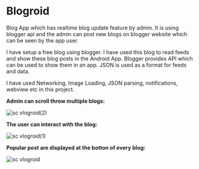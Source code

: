 # Blogroid
Blog App which has realtime blog update feature by admin. It is using blogger api and the admin can post new blogs on blogger website which can be seen by the app user.

I have setup a free blog using blogger. I have used this blog to read feeds and show these blog posts in the Android App. Blogger provides API which can be used to show them in an app. JSON is used as a format for feeds and data.

I have used Networking, Image Loading, JSON parsing, notifications, webview etc in this project. 

**Admin can scroll throw multiple blogs:**

![sc vlogroid(2)](https://user-images.githubusercontent.com/13982255/54707817-f5db1080-4b67-11e9-9236-6100e3be0cdd.png)


**The user can interact with the blog:**

![sc vlogroid(1)](https://user-images.githubusercontent.com/13982255/54707821-f96e9780-4b67-11e9-8493-6ca1a4eccd00.png)


**Popular post are displayed at the botton of every blog:**

![sc vlogroid](https://user-images.githubusercontent.com/13982255/54707824-fbd0f180-4b67-11e9-8a5a-a6bb75c9f39f.png)

